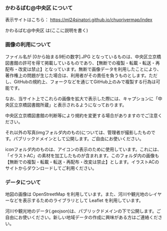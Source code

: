 ### かわるばむ@中央区 について
表示サイトはこちら： https://ml24sinatori.github.io/chuorivermap/index

かわるばむ@中央区 は(ここに説明を書く)

### 画像の利用について

ファイル名が [0から始まる9桁の数字].JPG となっているものは、中央区立京橋図書館の許可を得て掲載しているものであり、【無断での複製・転載・転送・再配布・改変は禁止】となっています。無断で画像データを利用したことにより、著作権上の問題が生じた場合は、利用者がその責任を負うものとします。ただし、GitHubの規約上、フォークなどを通じてGitHub上のみで複製する行為は可能です。

なお、当サイト上でこれらの画像を拡大で表示した際には、キャプションに「中央区立京橋図書館所蔵」と表示されるようになっております。

中央区立京橋図書館の判断等により規約を変更する場合がありますのでご注意ください。

それ以外の写真(imgフォルダ内のもの)については、管理者が撮影したものです。パブリックドメインとして公開します。ご自由にお使いください。

iconフォルダ内のものは、アイコンの表示のために使用しています。これには、「イラストAC」の素材を加工したものが含まれます。このフォルダ内の画像も【無断での複製・転載・転送・再配布・改変は禁止】とします。イラストACのサイトからダウンロードしてご利用ください。

### データについて
地図の画像は OpenStreetMap を利用しています。また、河川や観光地のレイヤーなどを表示するためのライブラリとして Leaflet を利用しています。

河川や観光地のデータ(.geojson)は、パブリックドメインの下で公開します。ご自由にお使いください。新しい地域データの作成に興味がある方はご連絡ください。

